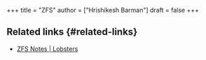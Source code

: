 +++
title = "ZFS"
author = ["Hrishikesh Barman"]
draft = false
+++

## Related links {#related-links}

-   [ZFS Notes | Lobsters](https://lobste.rs/s/qnmx3s/zfs_notes)
